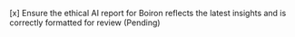 [x] Ensure the ethical AI report for Boiron reflects the latest insights and is correctly formatted for review (Pending)